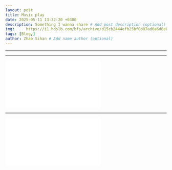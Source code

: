 ```yaml
---
layout: post
title: Music play
date: 2025-05-11 13:32:20 +0300
description: Something I wanna share # Add post description (optional)
img:     https://i1.hdslb.com/bfs/archive/d15cb2444efb25bf0b87ad0a6d8e8b8c36183937.jpg@265w_166h_1c.webp # Add image post (optional)
tags: [Blog,]
author: Zhao Sihan # Add name author (optional)
---
```


***
***


<p class="video"><iframe src="//player.bilibili.com/player.html?isOutside=true&aid=926239300&bvid=BV1vT4y177di&cid=209145547&p=1&high_quality=1&danmaku=0" scrolling="no" border="0" frameborder="no" framespacing="0" allowfullscreen="false" sandbox="allow-top-navigation allow-same-origin allow-forms allow-scripts"></iframe></p>


***



<p class="video"><iframe src="//player.bilibili.com/player.html?isOutside=true&aid=230474360&bvid=BV1Ph411A7UH&cid=1183300889&p=1&high_quality=1&danmaku=0" scrolling="no" border="0" frameborder="no" framespacing="0" allowfullscreen="false" sandbox="allow-top-navigation allow-same-origin allow-forms allow-scripts"></iframe></p>